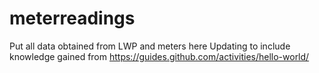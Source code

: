 # meterreadings
Put all data obtained from LWP and meters here
Updating to include knowledge gained from https://guides.github.com/activities/hello-world/
